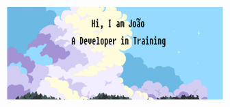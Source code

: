 </p align="center">
  <img src="https://github.com/Joaoms98/Joaoms98/blob/main/Background.png" />
<p align="center">

